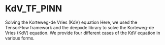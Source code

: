 # KdV_TF_PINN
Solving the Korteweg-de Vries (KdV) equation
Here, we used the TensorFlow framework and the deepxde library to  solve the Korteweg-de Vries (KdV) equation. We provide four different cases of the KdV equation in various forms.
